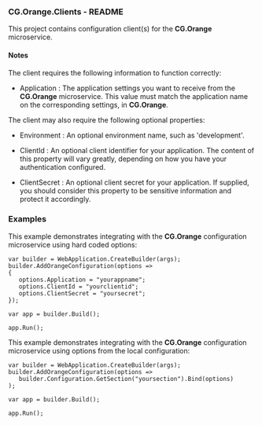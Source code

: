 
### CG.Orange.Clients - README

This project contains configuration client(s) for the **CG.Orange** microservice.

#### Notes

The client requires the following information to function correctly:

- Application
: The application settings you want to receive from the **CG.Orange** microservice. This value must match the application name on the corresponding settings, in **CG.Orange**.

The client may also require the following optional properties:

- Environment
: An optional environment name, such as 'development'.

- ClientId
: An optional client identifier for your application. The content of this property will vary greatly, depending on how you have your authentication configured.

- ClientSecret
: An optional client secret for your application. If supplied, you should consider this property to be sensitive information and protect it accordingly.

### Examples

This example demonstrates integrating with the **CG.Orange** configuration microservice using hard coded options: 
```
var builder = WebApplication.CreateBuilder(args);
builder.AddOrangeConfiguration(options =>
{
   options.Application = "yourappname";
   options.ClientId = "yourclientid";
   options.ClientSecret = "yoursecret";
});

var app = builder.Build();

app.Run();
```

This example demonstrates integrating with the **CG.Orange** configuration microservice using options from the local configuration: 
```
var builder = WebApplication.CreateBuilder(args);
builder.AddOrangeConfiguration(options =>
   builder.Configuration.GetSection("yoursection").Bind(options)
);

var app = builder.Build();

app.Run();
```




